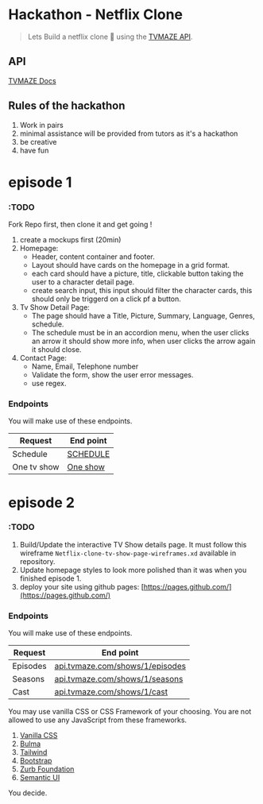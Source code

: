 # Hackathon - Netflix Clone

> Lets Build a netflix clone 🚀 using the [TVMAZE API](http://www.tvmaze.com/api).

## API

[TVMAZE Docs](http://www.tvmaze.com/api)

## Rules of the hackathon

1. Work in pairs
2. minimal assistance will be provided from tutors as it's a hackathon
3. be creative
4. have fun

# episode 1

### :TODO

Fork Repo first, then clone it and get going !

1. create a mockups first (20min) 
2. Homepage:
    - Header, content container and footer.
    - Layout should have cards on the homepage in a grid format.
    - each card should have a picture, title, clickable button taking the user to a character detail page.
    - create search input, this input should filter the character cards, this should only be triggerd on a click pf a button.
3. Tv Show Detail Page:
    - The page should have a Title, Picture, Summary, Language, Genres, schedule.
    - The schedule must be in an accordion menu, when the user clicks an arrow it should show more info, when user clicks the arrow again it should close. 
4. Contact Page:
    - Name, Email, Telephone number
    - Validate the form, show the user error messages.
    - use regex.
    
### Endpoints

You will make use of these endpoints.

Request | End point | 
---------|----------|
 Schedule | [SCHEDULE](http://api.tvmaze.com/schedule) |
 One tv show | [One show](http://api.tvmaze.com/shows/1) |

# episode 2

### :TODO

1. Build/Update the interactive TV Show details page. It must follow this wireframe `Netflix-clone-tv-show-page-wireframes.xd` available in repository.
2. Update homepage styles to look more polished than it was when you finished episode 1.
3. deploy your site using github pages: [https://pages.github.com/](https://pages.github.com/)

### Endpoints

You will make use of these endpoints.

Request | End point | 
---------|----------|
 Episodes | [api.tvmaze.com/shows/1/episodes](http://api.tvmaze.com/shows/1/episodes) |
Seasons | [api.tvmaze.com/shows/1/seasons](http://api.tvmaze.com/shows/1/seasons) |
 Cast | [api.tvmaze.com/shows/1/cast](http://api.tvmaze.com/shows/1/cast) |

You may use vanilla CSS or CSS Framework of your choosing. You are not allowed to use any JavaScript from these frameworks.

1. [Vanilla CSS](https://www.w3.org/Style/CSS/specs.en.html)
2. [Bulma](https://bulma.io/)
3. [Tailwind](https://tailwindcss.com/)
4. [Bootstrap](https://getbootstrap.com/)
5. [Zurb Foundation](https://get.foundation/)
6. [Semantic UI](https://semantic-ui.com/)

You decide.
